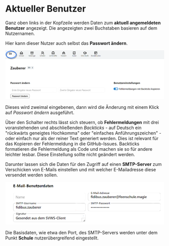 # Aktueller Benutzer

Ganz oben links in der Kopfzeile werden Daten zum **aktuell angemeldeten Benutzer** angezeigt. Die angezeigten zwei Buchstaben basieren auf dem Nutzernamen. 

Hier kann dieser Nutzer auch selbst das **Passwort ändern**.

![Die Übersicht über den aktuell angmeldeten Benutzer.](./graphics/SVWS_aktuellerNutzer_BasisdatenUndPasswort.png "Sehen Sie Daten zum aktuell angemeldeten Nutzer an. Ändern Sie weiterhin Ihr Passwort.")

Dieses wird zweimal eingebenen, dann wird die Änderung mit einem Klick auf _Passwort ändern_ ausgeführt.

Über den Schalter rechts lässt sich steuern, ob **Fehlermeldungen** mit drei voranstehenden und abschließenden *Backticks* - auf Deutsch ein "rückwärts geneigtes Hochkomma" oder "einfaches Anführungszeichen" - oder einfach nur als der reiner Text generiert werden. Dies ist relevant für das Kopieren der Fehlermeldung in die GitHub-Issues. Backticks formatieren die Fehlermeldung als Code und machen sie so für andere leichter lesbar. Diese Einstellung sollte nicht geändert werden.

Darunter lassen sich die Daten für den Zugriff auf einen **SMTP-Server** zum Verschicken von E-Mails einstellen und mit welcher E-Mailadresse diese versendet werden sollen.

![Anmeldeinformationen für den SMTP-Server](./graphics/SVWS_aktuellerNutzer_EMail.png "Geben Sie Ihre individuellen Anmeldedaten für den SMTP-Server ein.")

Die Basisdaten, wie etwa den Port, des SMTP-Servers werden unter dem Punkt **Schule** nutzerübergreifend eingestellt.